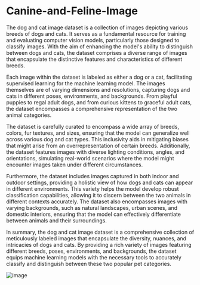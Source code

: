 # Canine-and-Feline-Image

The dog and cat image dataset is a collection of images depicting various breeds of dogs and cats. It serves as a fundamental resource for training and evaluating computer vision models, particularly those designed to classify images. With the aim of enhancing the model's ability to distinguish between dogs and cats, the dataset comprises a diverse range of images that encapsulate the distinctive features and characteristics of different breeds.

Each image within the dataset is labeled as either a dog or a cat, facilitating supervised learning for the machine learning model. The images themselves are of varying dimensions and resolutions, capturing dogs and cats in different poses, environments, and backgrounds. From playful puppies to regal adult dogs, and from curious kittens to graceful adult cats, the dataset encompasses a comprehensive representation of the two animal categories.

The dataset is carefully curated to encompass a wide array of breeds, colors, fur textures, and sizes, ensuring that the model can generalize well across various dog and cat types. This inclusivity aids in mitigating biases that might arise from an overrepresentation of certain breeds. Additionally, the dataset features images with diverse lighting conditions, angles, and orientations, simulating real-world scenarios where the model might encounter images taken under different circumstances.

Furthermore, the dataset includes images captured in both indoor and outdoor settings, providing a holistic view of how dogs and cats can appear in different environments. This variety helps the model develop robust classification capabilities, allowing it to discern between the two animals in different contexts accurately. The dataset also encompasses images with varying backgrounds, such as natural landscapes, urban scenes, and domestic interiors, ensuring that the model can effectively differentiate between animals and their surroundings.

In summary, the dog and cat image dataset is a comprehensive collection of meticulously labeled images that encapsulate the diversity, nuances, and intricacies of dogs and cats. By providing a rich variety of images featuring different breeds, poses, environments, and backgrounds, the dataset equips machine learning models with the necessary tools to accurately classify and distinguish between these two popular pet categories.


![image](https://github.com/ShubhamPandeyHO/-Canine-and-Feline-Image/assets/122806275/261d2aca-4399-4941-a920-14c078a5344b)





